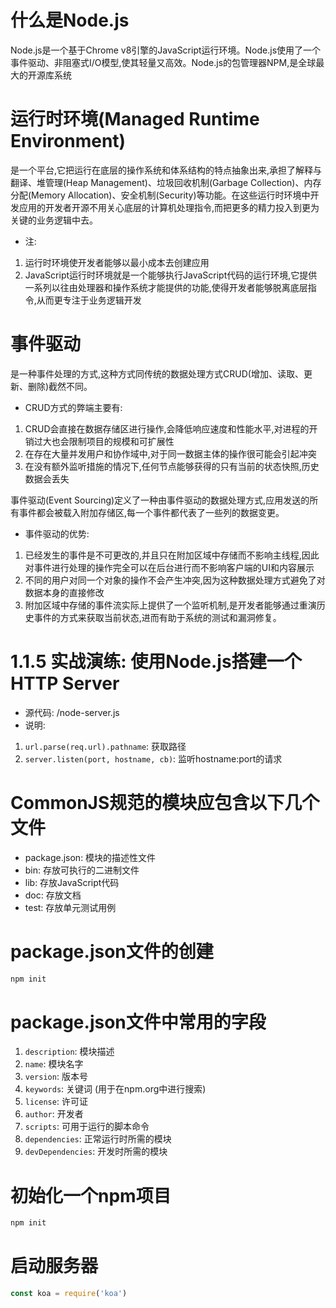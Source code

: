 # 什么是Node.js
Node.js是一个基于Chrome v8引擎的JavaScript运行环境。Node.js使用了一个事件驱动、非阻塞式I/O模型,使其轻量又高效。Node.js的包管理器NPM,是全球最大的开源库系统


# 运行时环境(Managed Runtime Environment)
是一个平台,它把运行在底层的操作系统和体系结构的特点抽象出来,承担了解释与翻译、堆管理(Heap Management)、垃圾回收机制(Garbage Collection)、内存分配(Memory Allocation)、安全机制(Security)等功能。在这些运行时环境中开发应用的开发者开源不用关心底层的计算机处理指令,而把更多的精力投入到更为关键的业务逻辑中去。

- 注:
1. 运行时环境使开发者能够以最小成本去创建应用
2. JavaScript运行时环境就是一个能够执行JavaScript代码的运行环境,它提供一系列以往由处理器和操作系统才能提供的功能,使得开发者能够脱离底层指令,从而更专注于业务逻辑开发

# 事件驱动
是一种事件处理的方式,这种方式同传统的数据处理方式CRUD(增加、读取、更新、删除)截然不同。
- CRUD方式的弊端主要有:
1. CRUD会直接在数据存储区进行操作,会降低响应速度和性能水平,对进程的开销过大也会限制项目的规模和可扩展性
2. 在存在大量并发用户和协作域中,对于同一数据主体的操作很可能会引起冲突
3. 在没有额外监听措施的情况下,任何节点能够获得的只有当前的状态快照,历史数据会丢失

事件驱动(Event Sourcing)定义了一种由事件驱动的数据处理方式,应用发送的所有事件都会被载入附加存储区,每一个事件都代表了一些列的数据变更。
- 事件驱动的优势:
1. 已经发生的事件是不可更改的,并且只在附加区域中存储而不影响主线程,因此对事件进行处理的操作完全可以在后台进行而不影响客户端的UI和内容展示
2. 不同的用户对同一个对象的操作不会产生冲突,因为这种数据处理方式避免了对数据本身的直接修改
3. 附加区域中存储的事件流实际上提供了一个监听机制,是开发者能够通过重演历史事件的方式来获取当前状态,进而有助于系统的测试和漏洞修复。


# 1.1.5 实战演练: 使用Node.js搭建一个HTTP Server
- 源代码: /node-server.js
- 说明:
1. `url.parse(req.url).pathname`: 获取路径
2. `server.listen(port, hostname, cb)`: 监听hostname:port的请求

# CommonJS规范的模块应包含以下几个文件
- package.json: 模块的描述性文件
- bin: 存放可执行的二进制文件
- lib: 存放JavaScript代码
- doc: 存放文档
- test: 存放单元测试用例

# package.json文件的创建
````bash
npm init
````

# package.json文件中常用的字段
1. `description`: 模块描述
2. `name`: 模块名字
3. `version`: 版本号
4. `keywords`: 关键词 (用于在npm.org中进行搜索)
5. `license`: 许可证
6. `author`: 开发者
7. `scripts`: 可用于运行的脚本命令
8. `dependencies`: 正常运行时所需的模块
9. `devDependencies`: 开发时所需的模块

# 初始化一个npm项目
````bash
npm init
````

# 启动服务器
````javascript
const koa = require('koa')
